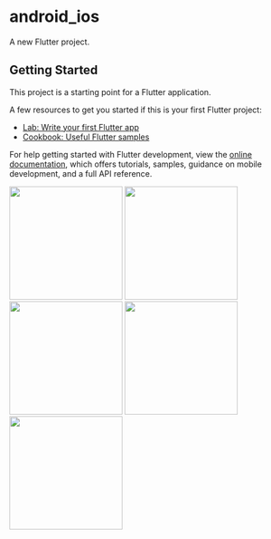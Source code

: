 # android_ios

A new Flutter project.

## Getting Started

This project is a starting point for a Flutter application.

A few resources to get you started if this is your first Flutter project:

- [Lab: Write your first Flutter app](https://docs.flutter.dev/get-started/codelab)
- [Cookbook: Useful Flutter samples](https://docs.flutter.dev/cookbook)

For help getting started with Flutter development, view the
[online documentation](https://docs.flutter.dev/), which offers tutorials,
samples, guidance on mobile development, and a full API reference.

<img src="https://user-images.githubusercontent.com/123537483/219330118-e0f395d1-376f-43b2-854a-2720ea9e55f1.png" width="200px">
<img src="https://user-images.githubusercontent.com/123537483/219330162-cc3f1183-cce9-439f-925a-1b8237f11a72.png" width="200px">
<img src="https://user-images.githubusercontent.com/123537483/219330189-3fb85fc0-8a85-4058-8eba-4c28d49313f2.png" width="200px">
<img src="https://user-images.githubusercontent.com/123537483/219330201-f8555813-980a-49d1-b533-465c67efa666.png" width="200px">
<img src="https://user-images.githubusercontent.com/123537483/219330211-2d05552c-f3f6-404e-aa47-c0540cc3ae55.png" width="200px">
